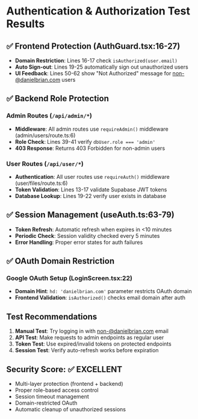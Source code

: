 # Authentication & Authorization Test Results

## ✅ Frontend Protection (AuthGuard.tsx:16-27)
- **Domain Restriction**: Lines 16-17 check `isAuthorized(user.email)` 
- **Auto Sign-out**: Lines 19-25 automatically sign out unauthorized users
- **UI Feedback**: Lines 50-62 show "Not Authorized" message for non-@danielbrian.com users

## ✅ Backend Role Protection
### Admin Routes (`/api/admin/*`)
- **Middleware**: All admin routes use `requireAdmin()` middleware (admin/users/route.ts:6)
- **Role Check**: Lines 39-41 verify `dbUser.role === 'admin'`
- **403 Response**: Returns 403 Forbidden for non-admin users

### User Routes (`/api/user/*`)  
- **Authentication**: All user routes use `requireAuth()` middleware (user/files/route.ts:6)
- **Token Validation**: Lines 13-17 validate Supabase JWT tokens
- **Database Lookup**: Lines 19-22 verify user exists in database

## ✅ Session Management (useAuth.ts:63-79)
- **Token Refresh**: Automatic refresh when expires in <10 minutes
- **Periodic Check**: Session validity checked every 5 minutes
- **Error Handling**: Proper error states for auth failures

## ✅ OAuth Domain Restriction
### Google OAuth Setup (LoginScreen.tsx:22)
- **Domain Hint**: `hd: 'danielbrian.com'` parameter restricts OAuth domain
- **Frontend Validation**: `isAuthorized()` checks email domain after auth

## Test Recommendations
1. **Manual Test**: Try logging in with non-@danielbrian.com email
2. **API Test**: Make requests to admin endpoints as regular user
3. **Token Test**: Use expired/invalid tokens on protected endpoints
4. **Session Test**: Verify auto-refresh works before expiration

## Security Score: ✅ EXCELLENT
- Multi-layer protection (frontend + backend)
- Proper role-based access control  
- Session timeout management
- Domain-restricted OAuth
- Automatic cleanup of unauthorized sessions